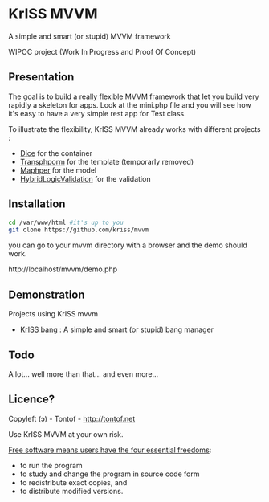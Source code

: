 KrISS MVVM
==========
A simple and smart (or stupid) MVVM framework

WIPOC project (Work In Progress and Proof Of Concept)

Presentation
------------
The goal is to build a really flexible MVVM framework that let you
build very rapidly a skeleton for apps. Look at the mini.php file and
you will see how it's easy to have a very simple rest app for Test
class.

To illustrate the flexibility, KrISS MVVM already works with different projects :
* [Dice](https://github.com/level-2/dice) for the container
* [Transphporm](https://github.com/level-2/maphper) for the template (temporarly removed)
* [Maphper](https://github.com/level-2/maphper) for the model
* [HybridLogicValidation](https://github.com/Dachande663/PHP-Validation) for the validation

Installation
------------
```bash
cd /var/www/html #it's up to you
git clone https://github.com/kriss/mvvm
```
you can go to your mvvm directory with a browser and the demo should work.

http://localhost/mvvm/demo.php

Demonstration
-------------
Projects using KrISS mvvm
* [KrISS bang](https://github.com/kriss/bang) : A simple and smart (or stupid) bang manager 

Todo
----
A lot... well more than that... and even more...

Licence?
--------
Copyleft (ɔ) - Tontof - http://tontof.net

Use KrISS MVVM at your own risk.

[Free software means users have the four essential freedoms](http://www.gnu.org/philosophy/philosophy.html):
* to run the program
* to study and change the program in source code form
* to redistribute exact copies, and
* to distribute modified versions.